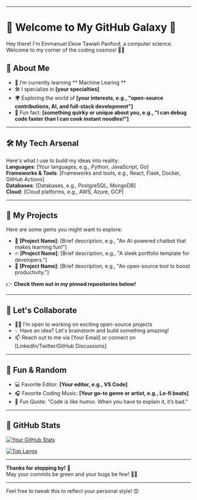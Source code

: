 
---

# 👋 Welcome to My GitHub Galaxy 🌌

Hey there! I'm Emmanuel Ekow Tawiah Panford, a computer science. Welcome to my corner of the coding cosmos! 🚀✨

## 🚀 About Me

- 🌱 I’m currently learning ** Machine Learing **  
- 🛠️ I specialize in **[your specialties]**  
- 🌍 Exploring the world of **[your interests, e.g., "open-source contributions, AI, and full-stack development"]**  
- 🧠 Fun fact: **[something quirky or unique about you, e.g., "I can debug code faster than I can cook instant noodles!"]**

---

## 🛠️ My Tech Arsenal  

Here's what I use to build my ideas into reality:  
**Languages**: [Your languages, e.g., Python, JavaScript, Go]  
**Frameworks & Tools**: [Frameworks and tools, e.g., React, Flask, Docker, GitHub Actions]  
**Databases**: [Databases, e.g., PostgreSQL, MongoDB]  
**Cloud**: [Cloud platforms, e.g., AWS, Azure, GCP]

---

## 🔭 My Projects  

Here are some gems you might want to explore:  

- 🌟 **[Project Name]**: [Brief description, e.g., "An AI-powered chatbot that makes learning fun!"]  
- 🔥 **[Project Name]**: [Brief description, e.g., "A sleek portfolio template for developers."]  
- 🚀 **[Project Name]**: [Brief description, e.g., "An open-source tool to boost productivity."]

👉 **Check them out in my pinned repositories below!**

---

## 🤝 Let's Collaborate  

- 🧑‍💻 I’m open to working on exciting open-source projects  
- 💡 Have an idea? Let's brainstorm and build something amazing!  
- 📫 Reach out to me via [Your Email] or connect on [LinkedIn/Twitter/GitHub Discussions]

---

## 🦄 Fun & Random  

- 💻 Favorite Editor: **[Your editor, e.g., VS Code]**  
- 🎧 Favorite Coding Music: **[Your go-to genre or artist, e.g., Lo-fi beats]**  
- 🌈 Fun Quote: "Code is like humor. When you have to explain it, it’s bad."  

---

## 🌟 GitHub Stats  

[![Your GitHub Stats](https://github-readme-stats.vercel.app/api?username=yourusername&show_icons=true&theme=radical)](https://github.com/yourusername)

[![Top Langs](https://github-readme-stats.vercel.app/api/top-langs/?username=yourusername&layout=compact&theme=radical)](https://github.com/yourusername)

---

**Thanks for stopping by!** 🎉  
May your commits be green and your bugs be few! 🐛✨  

---

Feel free to tweak this to reflect your personal style! 😊
